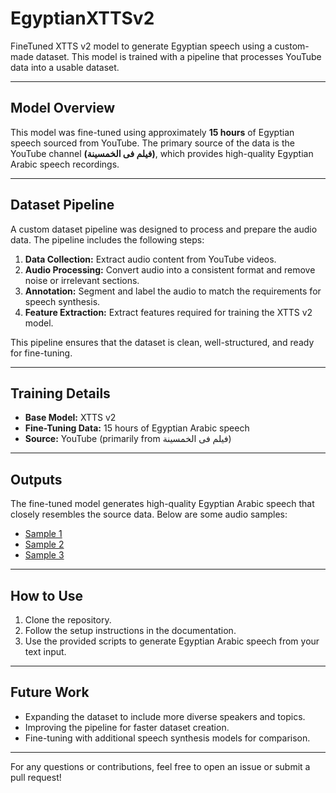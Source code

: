 # EgyptianXTTSv2

FineTuned XTTS v2 model to generate Egyptian speech using a custom-made dataset. This model is trained with a pipeline that processes YouTube data into a usable dataset.

---

## Model Overview

This model was fine-tuned using approximately **15 hours** of Egyptian speech sourced from YouTube. The primary source of the data is the YouTube channel **(فيلم فى الخمسينة)**, which provides high-quality Egyptian Arabic speech recordings.

---

## Dataset Pipeline

A custom dataset pipeline was designed to process and prepare the audio data. The pipeline includes the following steps:

1. **Data Collection:** Extract audio content from YouTube videos.
2. **Audio Processing:** Convert audio into a consistent format and remove noise or irrelevant sections.
3. **Annotation:** Segment and label the audio to match the requirements for speech synthesis.
4. **Feature Extraction:** Extract features required for training the XTTS v2 model.

This pipeline ensures that the dataset is clean, well-structured, and ready for fine-tuning.

---

## Training Details

- **Base Model:** XTTS v2
- **Fine-Tuning Data:** 15 hours of Egyptian Arabic speech
- **Source:** YouTube (primarily from فيلم فى الخمسينة)

---

## Outputs

The fine-tuned model generates high-quality Egyptian Arabic speech that closely resembles the source data. Below are some audio samples:

- [Sample 1](https://github.com/user-attachments/assets/82a110cc-7718-4f69-a753-be53de74ae7c)
- [Sample 2](https://github.com/user-attachments/assets/f77a66d0-cb02-4644-9e30-33b79ac92879)
- [Sample 3](https://github.com/user-attachments/assets/9d0326ec-0f85-4367-b2c5-1097292c3baf)

---

## How to Use

1. Clone the repository.
2. Follow the setup instructions in the documentation.
3. Use the provided scripts to generate Egyptian Arabic speech from your text input.

---

## Future Work

- Expanding the dataset to include more diverse speakers and topics.
- Improving the pipeline for faster dataset creation.
- Fine-tuning with additional speech synthesis models for comparison.

---

For any questions or contributions, feel free to open an issue or submit a pull request!

